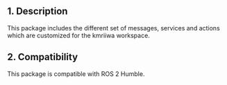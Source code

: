 ## 1. Description

This package includes the different set of messages, services and actions which are customized for the kmriiwa workspace.

## 2. Compatibility

This package is compatible with ROS 2 Humble.

